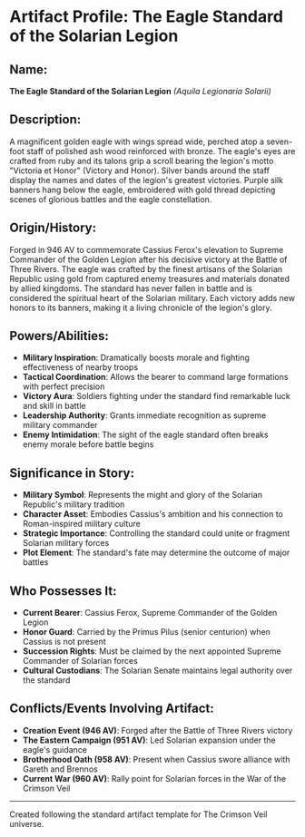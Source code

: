 # Artifact Profile: The Eagle Standard of the Solarian Legion

## Name:
**The Eagle Standard of the Solarian Legion** *(Aquila Legionaria Solarii)*

## Description:
A magnificent golden eagle with wings spread wide, perched atop a seven-foot staff of polished ash wood reinforced with bronze. The eagle's eyes are crafted from ruby and its talons grip a scroll bearing the legion's motto "Victoria et Honor" (Victory and Honor). Silver bands around the staff display the names and dates of the legion's greatest victories. Purple silk banners hang below the eagle, embroidered with gold thread depicting scenes of glorious battles and the eagle constellation.

## Origin/History:
Forged in 946 AV to commemorate Cassius Ferox's elevation to Supreme Commander of the Golden Legion after his decisive victory at the Battle of Three Rivers. The eagle was crafted by the finest artisans of the Solarian Republic using gold from captured enemy treasures and materials donated by allied kingdoms. The standard has never fallen in battle and is considered the spiritual heart of the Solarian military. Each victory adds new honors to its banners, making it a living chronicle of the legion's glory.

## Powers/Abilities:
- **Military Inspiration**: Dramatically boosts morale and fighting effectiveness of nearby troops
- **Tactical Coordination**: Allows the bearer to command large formations with perfect precision
- **Victory Aura**: Soldiers fighting under the standard find remarkable luck and skill in battle
- **Leadership Authority**: Grants immediate recognition as supreme military commander
- **Enemy Intimidation**: The sight of the eagle standard often breaks enemy morale before battle begins

## Significance in Story:
- **Military Symbol**: Represents the might and glory of the Solarian Republic's military tradition
- **Character Asset**: Embodies Cassius's ambition and his connection to Roman-inspired military culture
- **Strategic Importance**: Controlling the standard could unite or fragment Solarian military forces
- **Plot Element**: The standard's fate may determine the outcome of major battles

## Who Possesses It:
- **Current Bearer**: Cassius Ferox, Supreme Commander of the Golden Legion
- **Honor Guard**: Carried by the Primus Pilus (senior centurion) when Cassius is not present
- **Succession Rights**: Must be claimed by the next appointed Supreme Commander of Solarian forces
- **Cultural Custodians**: The Solarian Senate maintains legal authority over the standard

## Conflicts/Events Involving Artifact:
- **Creation Event (946 AV)**: Forged after the Battle of Three Rivers victory
- **The Eastern Campaign (951 AV)**: Led Solarian expansion under the eagle's guidance
- **Brotherhood Oath (958 AV)**: Present when Cassius swore alliance with Gareth and Brennos
- **Current War (960 AV)**: Rally point for Solarian forces in the War of the Crimson Veil

---
Created following the standard artifact template for The Crimson Veil universe.
